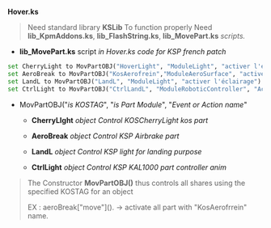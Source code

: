 **Hover.ks**
> Need standard library **KSLib** To function properly
> Need **lib_KpmAddons.ks**, **lib_FlashString.ks**, **lib_MovePart.ks** *scripts.*
> 
- **lib_MovePart.ks** script *in Hover.ks code for KSP french patch*

```Python
set CherryLight to MovPartOBJ("HoverLight", "ModuleLight", "activer l'éclairage").
set AeroBreak to MovPartOBJ("KosAerofrein","ModuleAeroSurface", "activer").
set LandL to MovPartOBJ("LandL", "ModuleLight", "activer l'éclairage").
set CtrlLight to MovPartOBJ("CtrlLandL", "ModuleRoboticController", "Activer la lecture").
```
- MovPartOBJ("*is KOSTAG*", "*is Part Module*", "*Event or Action name*"

  - **CherryLIght** *object Control KOSCherryLight kos part* 

  - **AeroBreak** *object Control KSP Airbrake part*

  - **LandL** *object Control KSP light for landing purpose*

  - **CtrlLight** *object Control KSP KAL1000 part controller anim*

> The Constructor **MovPartOBJ()** thus controls all shares using the specified KOSTAG for an object
> 
> EX : aeroBreak["move"]\().  -> activate all part with "KosAerofrrein" name.
